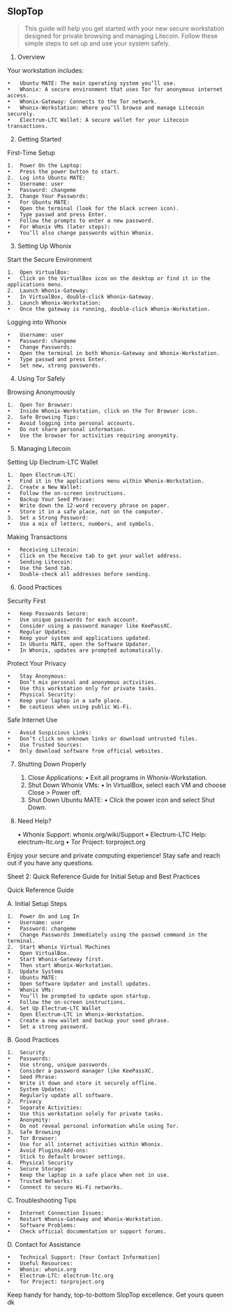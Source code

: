 ## SlopTop

> This guide will help you get started with your new secure workstation designed for private browsing and managing Litecoin. Follow these simple steps to set up and use your system safely.

1. Overview

Your workstation includes:

	•	Ubuntu MATE: The main operating system you’ll use.
	•	Whonix: A secure environment that uses Tor for anonymous internet access.
	•	Whonix-Gateway: Connects to the Tor network.
	•	Whonix-Workstation: Where you’ll browse and manage Litecoin securely.
	•	Electrum-LTC Wallet: A secure wallet for your Litecoin transactions.

2. Getting Started

First-Time Setup

	1.	Power On the Laptop:
	•	Press the power button to start.
	2.	Log into Ubuntu MATE:
	•	Username: user
	•	Password: changeme
	3.	Change Your Passwords:
	•	For Ubuntu MATE:
	•	Open the terminal (look for the black screen icon).
	•	Type passwd and press Enter.
	•	Follow the prompts to enter a new password.
	•	For Whonix VMs (later steps):
	•	You’ll also change passwords within Whonix.

3. Setting Up Whonix

Start the Secure Environment

	1.	Open VirtualBox:
	•	Click on the VirtualBox icon on the desktop or find it in the applications menu.
	2.	Launch Whonix-Gateway:
	•	In VirtualBox, double-click Whonix-Gateway.
	3.	Launch Whonix-Workstation:
	•	Once the gateway is running, double-click Whonix-Workstation.

Logging into Whonix

	•	Username: user
	•	Password: changeme
	•	Change Passwords:
	•	Open the terminal in both Whonix-Gateway and Whonix-Workstation.
	•	Type passwd and press Enter.
	•	Set new, strong passwords.

4. Using Tor Safely

Browsing Anonymously

	1.	Open Tor Browser:
	•	Inside Whonix-Workstation, click on the Tor Browser icon.
	2.	Safe Browsing Tips:
	•	Avoid logging into personal accounts.
	•	Do not share personal information.
	•	Use the browser for activities requiring anonymity.

5. Managing Litecoin

Setting Up Electrum-LTC Wallet

	1.	Open Electrum-LTC:
	•	Find it in the applications menu within Whonix-Workstation.
	2.	Create a New Wallet:
	•	Follow the on-screen instructions.
	•	Backup Your Seed Phrase:
	•	Write down the 12-word recovery phrase on paper.
	•	Store it in a safe place, not on the computer.
	3.	Set a Strong Password:
	•	Use a mix of letters, numbers, and symbols.

Making Transactions

	•	Receiving Litecoin:
	•	Click on the Receive tab to get your wallet address.
	•	Sending Litecoin:
	•	Use the Send tab.
	•	Double-check all addresses before sending.

6. Good Practices

Security First

	•	Keep Passwords Secure:
	•	Use unique passwords for each account.
	•	Consider using a password manager like KeePassXC.
	•	Regular Updates:
	•	Keep your system and applications updated.
	•	In Ubuntu MATE, open the Software Updater.
	•	In Whonix, updates are prompted automatically.

Protect Your Privacy

	•	Stay Anonymous:
	•	Don’t mix personal and anonymous activities.
	•	Use this workstation only for private tasks.
	•	Physical Security:
	•	Keep your laptop in a safe place.
	•	Be cautious when using public Wi-Fi.

Safe Internet Use

	•	Avoid Suspicious Links:
	•	Don’t click on unknown links or download untrusted files.
	•	Use Trusted Sources:
	•	Only download software from official websites.

7. Shutting Down Properly

	1.	Close Applications:
	•	Exit all programs in Whonix-Workstation.
	2.	Shut Down Whonix VMs:
	•	In VirtualBox, select each VM and choose Close > Power off.
	3.	Shut Down Ubuntu MATE:
	•	Click the power icon and select Shut Down.

8. Need Help?

	•	Whonix Support: whonix.org/wiki/Support
	•	Electrum-LTC Help: electrum-ltc.org
	•	Tor Project: torproject.org

Enjoy your secure and private computing experience! Stay safe and reach out if you have any questions.

Sheet 2: Quick Reference Guide for Initial Setup and Best Practices

Quick Reference Guide

A. Initial Setup Steps

	1.	Power On and Log In
	•	Username: user
	•	Password: changeme
	•	Change Passwords Immediately using the passwd command in the terminal.
	2.	Start Whonix Virtual Machines
	•	Open VirtualBox.
	•	Start Whonix-Gateway first.
	•	Then start Whonix-Workstation.
	3.	Update Systems
	•	Ubuntu MATE:
	•	Open Software Updater and install updates.
	•	Whonix VMs:
	•	You’ll be prompted to update upon startup.
	•	Follow the on-screen instructions.
	4.	Set Up Electrum-LTC Wallet
	•	Open Electrum-LTC in Whonix-Workstation.
	•	Create a new wallet and backup your seed phrase.
	•	Set a strong password.

B. Good Practices

	1.	Security
	•	Passwords:
	•	Use strong, unique passwords.
	•	Consider a password manager like KeePassXC.
	•	Seed Phrase:
	•	Write it down and store it securely offline.
	•	System Updates:
	•	Regularly update all software.
	2.	Privacy
	•	Separate Activities:
	•	Use this workstation solely for private tasks.
	•	Anonymity:
	•	Do not reveal personal information while using Tor.
	3.	Safe Browsing
	•	Tor Browser:
	•	Use for all internet activities within Whonix.
	•	Avoid Plugins/Add-ons:
	•	Stick to default browser settings.
	4.	Physical Security
	•	Secure Storage:
	•	Keep the laptop in a safe place when not in use.
	•	Trusted Networks:
	•	Connect to secure Wi-Fi networks.

C. Troubleshooting Tips

	•	Internet Connection Issues:
	•	Restart Whonix-Gateway and Whonix-Workstation.
	•	Software Problems:
	•	Check official documentation or support forums.

D. Contact for Assistance

	•	Technical Support: [Your Contact Information]
	•	Useful Resources:
	•	Whonix: whonix.org
	•	Electrum-LTC: electrum-ltc.org
	•	Tor Project: torproject.org

Keep handy for handy, top-to-bottom SlopTop excellence. Get yours queen dk
